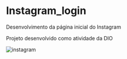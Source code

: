 # Instagram_login
Desenvolvimento da página inicial do Instagram

Projeto desenvolvido como atividade da DIO

![instagram](https://user-images.githubusercontent.com/93561479/147182279-f4181a86-d770-411f-be84-41431f98e0f2.PNG)
